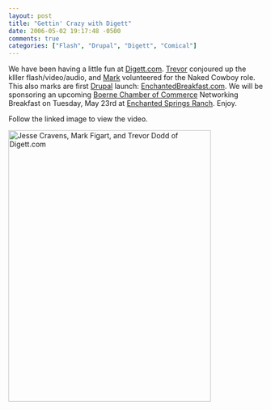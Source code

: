 ```yaml
---
layout: post
title: "Gettin' Crazy with Digett"
date: 2006-05-02 19:17:48 -0500
comments: true
categories: ["Flash", "Drupal", "Digett", "Comical"]
---
```

We have been having a little fun at <a href="http://digett.com">Digett.com</a>. <a href="http://trevordodd.com">Trevor</a> conjoured up the klller flash/video/audio, and <a href="http://markfigart.com">Mark</a> volunteered for the Naked Cowboy role. This also marks are first <a href="http://drupal.org">Drupal</a> launch: <a href="http://enchantedbreakfast.com">EnchantedBreakfast.com</a>. We will be sponsoring an upcoming <a href="http://boerne.org">Boerne Chamber of Commerce</a> Networking Breakfast on Tuesday, May 23rd at <a href="http://enchantedspringsranch.com">Enchanted Springs Ranch</a>.  Enjoy.

Follow the linked image to view the video.

<a href="http://enchantedbreakfast.com/video/episode1"><img src="/images/2006/02/enchanted.gif" alt="Jesse Cravens, Mark Figart, and Trevor Dodd of Digett.com" align="baseline" width="400" height="537" /></a>

